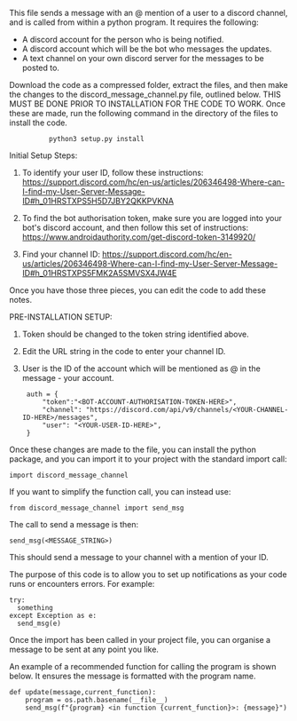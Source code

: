 This file sends a message with an @ mention of a user to a discord channel, and is called from within a python program. 
It requires the following:
- A discord account for the person who is being notified.
- A discord account which will be the bot who messages the updates.
- A text channel on your own discord server for the messages to be posted to.

Download the code as a compressed folder, extract the files, and then make the changes to the discord_message_channel.py file, outlined below. THIS MUST BE DONE PRIOR TO INSTALLATION FOR THE CODE TO WORK. Once these are made, run the following command in the directory of the files to install the code.

              python3 setup.py install

Initial Setup Steps:
1. To identify your user ID, follow these instructions: 
https://support.discord.com/hc/en-us/articles/206346498-Where-can-I-find-my-User-Server-Message-ID#h_01HRSTXPS5H5D7JBY2QKKPVKNA

2. To find the bot authorisation token, make sure you are logged into your bot's discord account, and then follow this set of instructions: 
https://www.androidauthority.com/get-discord-token-3149920/

3. Find your channel ID: 
https://support.discord.com/hc/en-us/articles/206346498-Where-can-I-find-my-User-Server-Message-ID#h_01HRSTXPS5FMK2A5SMVSX4JW4E

Once you have those three pieces, you can edit the code to add these notes.

PRE-INSTALLATION SETUP:
1. Token should be changed to the token string identified above.
2. Edit the URL string in the code to enter your channel ID.
3. User is the ID of the account which will be mentioned as @ in the message - your account.

		auth = {
			"token":"<BOT-ACCOUNT-AUTHORISATION-TOKEN-HERE>",
   			"channel": "https://discord.com/api/v9/channels/<YOUR-CHANNEL-ID-HERE>/messages",
   			"user": "<YOUR-USER-ID-HERE>",
   		}

Once these changes are made to the file, you can install the python package, and you can import it to your project with the standard import call:

    import discord_message_channel
If you want to simplify the function call, you can instead use: 

    from discord_message_channel import send_msg
The call to send a message is then: 

    send_msg(<MESSAGE_STRING>)
This should send a message to your channel with a mention of your ID. 

The purpose of this code is to allow you to set up notifications as your code runs or encounters errors. For example:

    try:
      something
    except Exception as e:
      send_msg(e)

Once the import has been called in your project file, you can organise a message to be sent at any point you like.

An example of a recommended function for calling the program is shown below. It ensures the message is formatted with the program name.

  	def update(message,current_function):
	  	program = os.path.basename(__file__)
		send_msg(f"{program} <in function {current_function}>: {message}")

